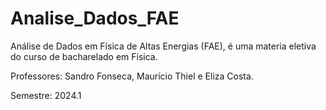 # Analise_Dados_FAE
Análise de Dados em Física de Altas Energias (FAE), é uma materia eletiva do curso de bacharelado em Física.

Professores: Sandro Fonseca, Maurício Thiel e Eliza Costa.

Semestre: 2024.1

